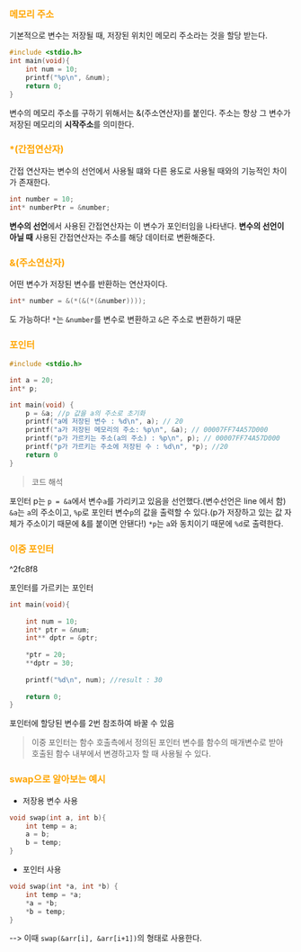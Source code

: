 ### <font color="orange">메모리 주소</font>

기본적으로 변수는 저장될 때, 저장된 위치인 메모리 주소라는 것을 할당 받는다.

```C
#include <stdio.h>
int main(void){
	int num = 10;
	printf("%p\n", &num);
	return 0;
}
```
변수의 메모리 주소를 구하기 위해서는 &(주소연산자)를 붙인다. 주소는 항상 그 변수가 저장된 메모리의 **시작주소**를 의미한다.


### <font color="orange">*(간접연산자)</font>

간접 연산자는 변수의 선언에서 사용될 떄와 다른 용도로 사용될 때와의 기능적인 차이가 존재한다.
```C
int number = 10;
int* numberPtr = &number;
```
**변수의 선언**에서 사용된 간접연산자는 이 변수가 포인터임을 나타낸다.
**변수의 선언이 아닐 때** 사용된 간접연산자는 주소를 해당 데이터로 변환해준다.

### <font color="orange">&(주소연산자)</font>

어떤 변수가 저장된 변수를 반환하는 연산자이다.
```C
int* number = &(*(&(*(&number))));
```
도 가능하다! `*`는 `&number`를 변수로 변환하고 `&`은 주소로 변환하기 때문


### <font color="orange">포인터</font>

```C
#include <stdio.h>

int a = 20;
int* p;

int main(void) {
    p = &a; //p 값을 a의 주소로 초기화
    printf("a에 저장된 변수 : %d\n", a); // 20
    printf("a가 저장된 메모리의 주소: %p\n", &a); // 00007FF74A57D000
    printf("p가 가르키는 주소(a의 주소) : %p\n", p); // 00007FF74A57D000
    printf("p가 가르키는 주소에 저장된 수 : %d\n", *p); //20
    return 0
}
```

>코드 해석

포인터 p는 `p = &a`에서 변수`a`를 가리키고 있음을 선언했다.(변수선언은 line 에서 함)
`&a`는 `a`의 주소이고, `%p`로 포인터 변수`p`의 값을 출력할 수 있다.(p가 저장하고 있는 값 자체가 주소이기 때문에 &를 붙이면 안됀다!) `*p`는 `a`와 동치이기 때문에 `%d`로 출력한다.


### <font color="orange">이중 포인터</font>

^2fc8f8

포인터를 가르키는 포인터
```C
int main(void){
	
	int num = 10;
	int* ptr = &num;
	int** dptr = &ptr;
	
	*ptr = 20;
	**dptr = 30;
	
	printf("%d\n", num); //result : 30
	
	return 0;
}
```

포인터에 할당된 변수를 2번 참조하여 바꿀 수 있음

>이중 포인터는 함수 호출측에서 정의된 포인터 변수를 함수의 매개변수로 받아 호출된 함수 내부에서 변경하고자 할 때 사용될 수 있다.


### <font color="orange">swap으로 알아보는 예시</font>

- 저장용 변수 사용
```C
void swap(int a, int b){
	int temp = a;
	a = b;
	b = temp;
}
```
- 포인터 사용
```C
void swap(int *a, int *b) {
	int temp = *a;
	*a = *b;
	*b = temp;
}
```
--> 이때 `swap(&arr[i], &arr[i+1])`의 형태로 사용한다.

